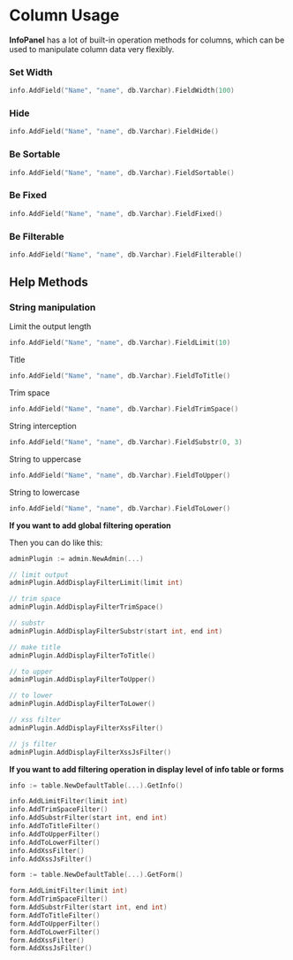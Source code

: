 # Column Usage

**InfoPanel** has a lot of built-in operation methods for columns, which can be used to manipulate column data very flexibly.

### Set Width

```go
info.AddField("Name", "name", db.Varchar).FieldWidth(100)
```

### Hide

```go
info.AddField("Name", "name", db.Varchar).FieldHide()
```

### Be Sortable

```go
info.AddField("Name", "name", db.Varchar).FieldSortable()
```

### Be Fixed

```go
info.AddField("Name", "name", db.Varchar).FieldFixed()
```

### Be Filterable

```go
info.AddField("Name", "name", db.Varchar).FieldFilterable()
```

## Help Methods

### String manipulation

Limit the output length

```go
info.AddField("Name", "name", db.Varchar).FieldLimit(10)
```

Title

```go
info.AddField("Name", "name", db.Varchar).FieldToTitle()
```

Trim space

```go
info.AddField("Name", "name", db.Varchar).FieldTrimSpace()
```

String interception

```go
info.AddField("Name", "name", db.Varchar).FieldSubstr(0, 3)
```

String to uppercase

```go
info.AddField("Name", "name", db.Varchar).FieldToUpper()
```

String to lowercase

```go
info.AddField("Name", "name", db.Varchar).FieldToLower()
```

**If you want to add global filtering operation**

Then you can do like this:

```go
adminPlugin := admin.NewAdmin(...)

// limit output
adminPlugin.AddDisplayFilterLimit(limit int)

// trim space
adminPlugin.AddDisplayFilterTrimSpace()

// substr
adminPlugin.AddDisplayFilterSubstr(start int, end int)

// make title
adminPlugin.AddDisplayFilterToTitle()

// to upper
adminPlugin.AddDisplayFilterToUpper()

// to lower
adminPlugin.AddDisplayFilterToLower()

// xss filter
adminPlugin.AddDisplayFilterXssFilter()

// js filter
adminPlugin.AddDisplayFilterXssJsFilter()
```

**If you want to add filtering operation in display level of info table or forms**

```go
info := table.NewDefaultTable(...).GetInfo()

info.AddLimitFilter(limit int)
info.AddTrimSpaceFilter()
info.AddSubstrFilter(start int, end int)
info.AddToTitleFilter()
info.AddToUpperFilter()
info.AddToLowerFilter()
info.AddXssFilter()
info.AddXssJsFilter()

form := table.NewDefaultTable(...).GetForm()

form.AddLimitFilter(limit int)
form.AddTrimSpaceFilter()
form.AddSubstrFilter(start int, end int)
form.AddToTitleFilter()
form.AddToUpperFilter()
form.AddToLowerFilter()
form.AddXssFilter()
form.AddXssJsFilter()
```

